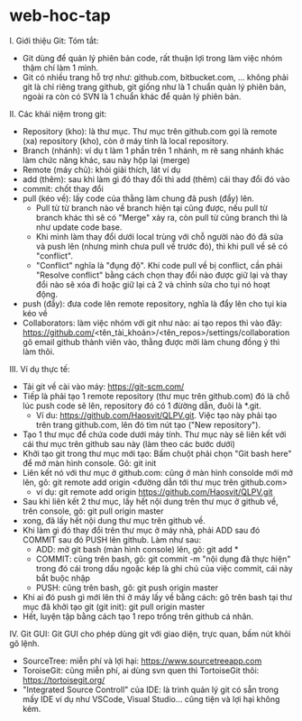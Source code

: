 # web-hoc-tap
I.  Giới thiệu Git:
   Tóm tắt:
  - Git dùng để quản lý phiên bản code, rất thuận lợi trong làm việc nhóm thậm chí làm 1 mình.
  - Git có nhiều trang hỗ trợ như: github.com, bitbucket.com, ... không phải git là chỉ riêng trang github, git giống như là 1 chuẩn quản lý phiên bản, ngoài ra còn có SVN là 1 chuẩn khác để quản lý phiên bản.
      
II. Các khái niệm trong git:
   + Repository (kho): là thư mục. Thư mục trên github.com gọi là remote (xa) repository (kho), còn ở máy tính là local repository.
   + Branch (nhánh): ví dụ t làm 1 phần trên 1 nhánh, m rẽ sang nhánh khác làm chức năng khác, sau này hộp lại (merge)
   + Remote (máy chủ): khỏi giải thích, lát ví dụ
   + add (thêm): sau khi làm gì đó thay đổi thì add (thêm) cái thay đổi đó vào
   + commit: chốt thay đổi
   + pull (kéo về): lấy code của thằng làm chung đã push (đẩy) lên.
      - Pull từ từ branch nào về branch hiện tại cũng được, nếu pull từ branch khác thì sẽ có "Merge" xảy ra, còn pull từ cũng branch thì là như update code base. 
      - Khi mình làm thay đổi dưới local trùng với chỗ người nào đó đã sửa và push lên (nhưng mình chưa pull về trước đó), thì khi pull về sẽ có "conflict".
      - "Conflict" nghĩa là "đụng độ". Khi code pull về bị conflict, cần phải "Resolve conflict" bằng cách chọn thay đổi nào được giữ lại và thay đổi nào sẽ xóa đi hoặc giữ lại cả 2 và chỉnh sửa cho tụi nó hoạt động.
   + push (đẩy): đưa code lên remote repository, nghĩa là đẩy lên cho tụi kia kéo về
   + Collaborators: làm việc nhóm với git như nào:
        ai tạo repos thì vào đây: https://github.com/<tên_tài_khoản>/<tên_repos>/settings/collaboration
        gõ email github thành viên vào, thằng được mời làm chung đồng ý thì làm thôi.
      
III. Ví dụ thực tế:
   + Tải git về cài vào máy: https://git-scm.com/
   + Tiếp là phải tạo 1 remote repository (thư mục trên github.com) đó là chỗ lúc push code sẽ lên, repository đó có 1 đừờng dẫn, đuôi là *.git.
      - Ví du: https://github.com/Haosvit/QLPV.git. Việc tạo này phải tạo trên trang github.com, lên đó tìm nút tạo ("New repository").
   + Tạo 1 thư mục để chứa code dưới máy tính. Thư mục này sẽ liên kết với cái thư mục trên github sau này (làm theo các bước dưới)
   + Khởi tạo git trong thư mục mới tạo: Bấm chuột phải chọn "Git bash here" để mở màn hình console. Gõ: git init
   + Liên kết nó với thư mục ở github.com: cũng ở màn hình consolde mới mở lên, gõ: git remote add origin <đường dẫn tới thư mục trên github.com>
      - ví dụ: git remote add origin https://github.com/Haosvit/QLPV.git
   + Sau khi liên kết 2 thư mục, lấy hết nội dung trên thư mục ở github về, trên console, gõ: git pull origin master
   + xong, đã lấy hết nội dung thư mục trên github về.
   + Khi làm gì đó thay đổi trên thư mục ở máy nhà, phải ADD sau đó COMMIT sau đó PUSH lên github. Làm như sau:
      - ADD: mở git bash (màn hình console) lên, gõ: git add *
      - COMMIT: cũng trên bash, gõ: git commit -m "nội dụng đã thực hiện" trong đó cái trong dấu ngoặc kép là ghi chú của việc commit, cái này bắt buộc nhập
      - PUSH: cũng trên bash, gõ: git push origin master
   + Khi ai đó push gì mới lên thì ở máy lấy về bằng cách: gõ trên bash tại thư mục đã khởi tạo git (git init): git pull origin master
   + Hết, luyện tập bằng cách tạo 1 repo trống trên github cá nhân.
    
IV. Git GUI:
Git GUI cho phép dùng git với giao diện, trực quan, bấm nút khỏi gõ lệnh.
   + SourceTree: miễn phí và lợi hại: https://www.sourcetreeapp.com
   + ToroiseGit: cũng miễn phí, ai dùng svn quen thì TortoiseGit thôi: https://tortoisegit.org/
   + "Integrated Source Controll" của IDE: là trình quản lý git có sẵn trong mấy IDE ví dụ như VSCode, Visual Studio... cũng tiện và lợi hại không kém.
